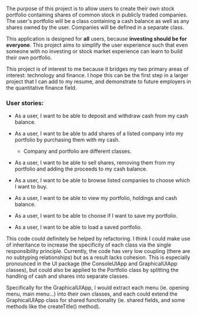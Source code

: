 The purpose of this project is to allow users to 
create their own stock portfolio containing shares 
of common stock in publicly traded companies. The 
user's portfolio will be a class containing a cash balance
as well as any shares owned by the user. Companies 
will be defined in a separate class.

This application is designed for **all** users, because
**investing should be for everyone**. This
project aims to simplify the user experience such
that even someone with no investing or stock market
experience can learn to build their own portfolio. 

This project is of interest to me because it bridges
my two primary areas of interest: technology and 
finance. I hope this can be the first step in a 
larger project that I can add to my resume, and 
demonstrate to future employers in the quantitative
finance field.

### User stories:

- As a user, I want to be able to deposit and withdraw cash 
from my cash balance.

- As a user, I want to be able to add shares 
  of a listed company into my portfolio by purchasing them
with my cash.
  - Company and portfolio are different classes.

- As a user, I want to be able to sell shares, removing
  them from my portfolio and adding the proceeds to my 
  cash balance.

- As a user, I want to be able to browse listed companies 
to choose which I want to buy.
  
- As a user, I want to be able to view my portfolio,
holdings and cash balance. 

- As a user, I want to be able to choose if I want to 
save my portfolio.

- As a user, I want to be able to load a saved portfolio.



This code could definitely be helped by refactoring. I think I could
make use of inheritance to increase the specificity of each class 
via the single responsibility principle. Currently, the code has very
low coupling (there are no subtyping relationships) but as a result
lacks cohesion. This is especially pronounced in the UI package 
(the ConsoleUIApp and GraphicalUIApp classes), but could also 
be applied to the Portfolio class by splitting the handling of cash
and shares into separate classes. 

Specifically for the GraphicalUIApp, I would extract each menu
(ie. opening menu, main menu...) into their own classes, and each
could extend the GraphicalUIApp class for shared functionality
(ie. shared fields, and some methods like the createTitle() method).
